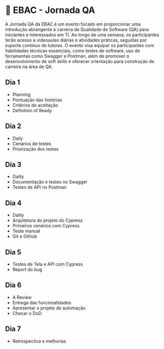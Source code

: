 # :mag_right: EBAC - Jornada QA
A Jornada QA da EBAC é um evento focado em proporcionar uma introdução abrangente à carreira de Qualidade de Software (QA) para iniciantes e interessados em TI. Ao longo de uma semana, os participantes terão acesso a videoaulas diárias e atividades práticas, seguidas por suporte contínuo de tutores. O evento visa equipar os participantes com habilidades técnicas essenciais, como testes de software, uso de ferramentas como Swagger e Postman, além de promover o desenvolvimento de soft skills e oferecer orientação para construção de carreira na área de QA.
## Dia 1
* Planning
* Pontuação das histórias
* Critérios de aceitação
* Definition of Ready

## Dia 2
* Daily
* Cenários de testes
* Priorização dos testes

## Dia 3
* Dailly
* Documentação e testes no Swagger
* Testes de API no Postman

## Dia 4
* Dailly
* Arquitetura do projeto do Cypress
* Primeiros cenários com Cypress
* Teste manual
* Git e Github

## Dia 5

* Testes de Tela e API com Cypress
* Report do bug

## Dia 6

* A Review
* Entrega das funcionalidades
* Apresentar o projeto de automação
* Checar o DoD

## Dia 7

* Retrospectiva e melhorias
